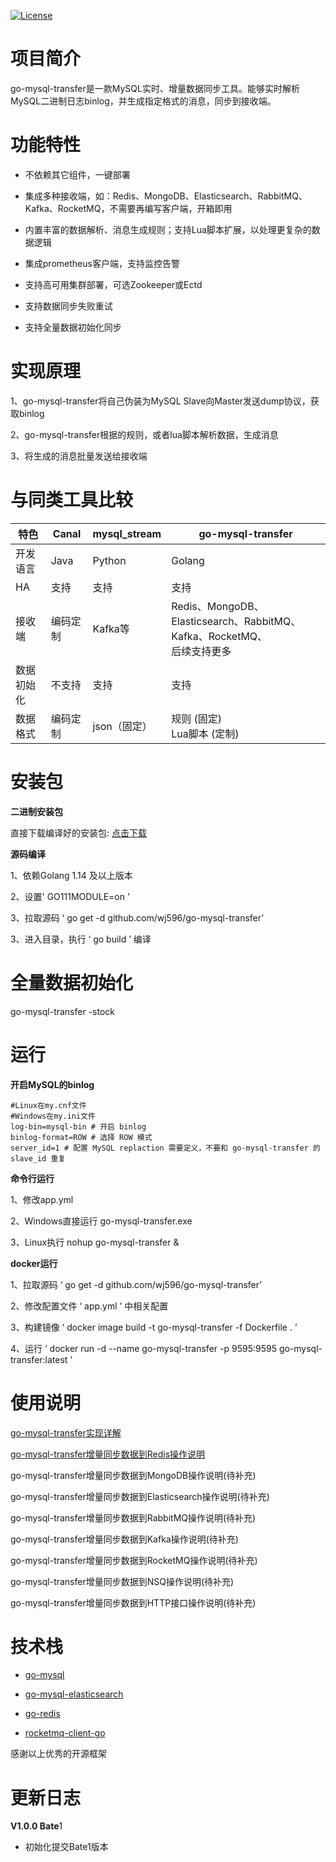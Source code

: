 [![License](https://img.shields.io/badge/license-Apache%202-4EB1BA.svg)](https://www.apache.org/licenses/LICENSE-2.0.html)

# 项目简介

go-mysql-transfer是一款MySQL实时、增量数据同步工具。能够实时解析MySQL二进制日志binlog，并生成指定格式的消息，同步到接收端。

# 功能特性

- 不依赖其它组件，一键部署

- 集成多种接收端，如：Redis、MongoDB、Elasticsearch、RabbitMQ、Kafka、RocketMQ，不需要再编写客户端，开箱即用

- 内置丰富的数据解析、消息生成规则；支持Lua脚本扩展，以处理更复杂的数据逻辑

- 集成prometheus客户端，支持监控告警

- 支持高可用集群部署，可选Zookeeper或Ectd

- 支持数据同步失败重试

- 支持全量数据初始化同步  

# 实现原理

1、go-mysql-transfer将自己伪装为MySQL Slave向Master发送dump协议，获取binlog

2、go-mysql-transfer根据的规则，或者lua脚本解析数据，生成消息

3、将生成的消息批量发送给接收端


# 与同类工具比较

| 特色       | Canal    | mysql_stream | go-mysql-transfer                                            |
| ---------- | -------- | ------------ | ------------------------------------------------------------ |
| 开发语言   | Java     | Python       | Golang                                                       |
| HA         | 支持     | 支持         | 支持                                                         |
| 接收端     | 编码定制 | Kafka等      | Redis、MongoDB、Elasticsearch、RabbitMQ、Kafka、RocketMQ、<br />后续支持更多 |
| 数据初始化 | 不支持   | 支持         | 支持                                                         |
| 数据格式   | 编码定制 | json（固定） | 规则 (固定)<br />Lua脚本 (定制)     

# 安装包

**二进制安装包**

直接下载编译好的安装包:  [点击下载](https://github.com/wj596/go-mysql-transfer/releases)

**源码编译**

1、依赖Golang 1.14 及以上版本

2、设置' GO111MODULE=on '

3、拉取源码 ‘ go get -d github.com/wj596/go-mysql-transfer’

3、进入目录，执行 ‘ go build ’ 编译

# 全量数据初始化

go-mysql-transfer -stock

# 运行

**开启MySQL的binlog**

```
#Linux在my.cnf文件
#Windows在my.ini文件
log-bin=mysql-bin # 开启 binlog
binlog-format=ROW # 选择 ROW 模式
server_id=1 # 配置 MySQL replaction 需要定义，不要和 go-mysql-transfer 的 slave_id 重复
```

**命令行运行**

1、修改app.yml

2、Windows直接运行 go-mysql-transfer.exe

3、Linux执行 nohup go-mysql-transfer &



**docker运行**

1、拉取源码 ‘ go get -d github.com/wj596/go-mysql-transfer’

2、修改配置文件 ‘ app.yml ’ 中相关配置

3、构建镜像 ‘ docker image build -t go-mysql-transfer -f Dockerfile . ’

4、运行 ‘ docker run -d --name go-mysql-transfer -p 9595:9595  go-mysql-transfer:latest ’

# 使用说明

[go-mysql-transfer实现详解](https://www.jianshu.com/p/dce9160d298c?_blank)

[go-mysql-transfer增量同步数据到Redis操作说明](https://www.jianshu.com/p/c533659a1d83?_blank)

go-mysql-transfer增量同步数据到MongoDB操作说明(待补充)

go-mysql-transfer增量同步数据到Elasticsearch操作说明(待补充)

go-mysql-transfer增量同步数据到RabbitMQ操作说明(待补充)

go-mysql-transfer增量同步数据到Kafka操作说明(待补充)

go-mysql-transfer增量同步数据到RocketMQ操作说明(待补充)

go-mysql-transfer增量同步数据到NSQ操作说明(待补充)

go-mysql-transfer增量同步数据到HTTP接口操作说明(待补充)

# 技术栈

* [go-mysql](github.com/siddontang/go-mysql)

* [go-mysql-elasticsearch](https://github.com/siddontang/go-mysql-elasticsearch)

* [go-redis](https://github.com/go-redis/redis)

* [rocketmq-client-go](https://github.com/apache/rocketmq-client-go)

感谢以上优秀的开源框架


# 更新日志

**V1.0.0 Bate**1

* 初始化提交Bate1版本
